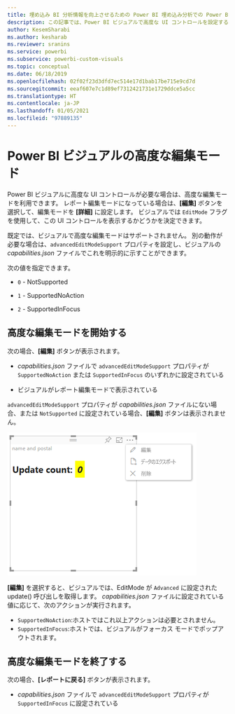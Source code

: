```yaml
---
title: 埋め込み BI 分析情報を向上させるための Power BI 埋め込み分析での Power BI ビジュアルの高度な編集モード
description: この記事では、Power BI ビジュアルで高度な UI コントロールを設定する方法について説明します。 Power BI 埋め込み分析を使用して、より優れた埋め込み BI インサイトを有効にします。
author: KesemSharabi
ms.author: kesharab
ms.reviewer: sranins
ms.service: powerbi
ms.subservice: powerbi-custom-visuals
ms.topic: conceptual
ms.date: 06/18/2019
ms.openlocfilehash: 02f02f23d3dfd7ec514e17d1bab17be715e9cd7d
ms.sourcegitcommit: eeaf607e7c1d89ef7312421731e1729ddce5a5cc
ms.translationtype: HT
ms.contentlocale: ja-JP
ms.lasthandoff: 01/05/2021
ms.locfileid: "97889135"
---
```

# <a name="advanced-edit-mode-in-power-bi-visuals"></a>Power BI ビジュアルの高度な編集モード

Power BI ビジュアルに高度な UI コントロールが必要な場合は、高度な編集モードを利用できます。 レポート編集モードになっている場合は、**[編集]** ボタンを選択して、編集モードを **[詳細]** に設定します。 ビジュアルでは `EditMode` フラグを使用して、この UI コントロールを表示するかどうかを決定できます。

既定では、ビジュアルで高度な編集モードはサポートされません。 別の動作が必要な場合は、`advancedEditModeSupport` プロパティを設定し、ビジュアルの *capabilities.json* ファイルでこれを明示的に示すことができます。

次の値を指定できます。

- `0` - NotSupported

- `1` - SupportedNoAction

- `2` - SupportedInFocus

## <a name="enter-advanced-edit-mode"></a>高度な編集モードを開始する

次の場合、**[編集]** ボタンが表示されます。

* *capabilities.json* ファイルで `advancedEditModeSupport` プロパティが `SupportedNoAction` または `SupportedInFocus` のいずれかに設定されている

* ビジュアルがレポート編集モードで表示されている

`advancedEditModeSupport` プロパティが *capabilities.json* ファイルにない場合、または `NotSupported` に設定されている場合、**[編集]** ボタンは表示されません。

![編集モードを開始する](media/advanced-edit-mode/edit-mode.png)

**[編集]** を選択すると、ビジュアルでは、EditMode が `Advanced` に設定された update() 呼び出しを取得します。 *capabilities.json* ファイルに設定されている値に応じて、次のアクションが実行されます。

* `SupportedNoAction`:ホストではこれ以上アクションは必要とされません。
* `SupportedInFocus`:ホストでは、ビジュアルがフォーカス モードでポップアウトされます。

## <a name="exit-advanced-edit-mode"></a>高度な編集モードを終了する

次の場合、**[レポートに戻る]** ボタンが表示されます。

* *capabilities.json* ファイルで `advancedEditModeSupport` プロパティが `SupportedInFocus` に設定されている
